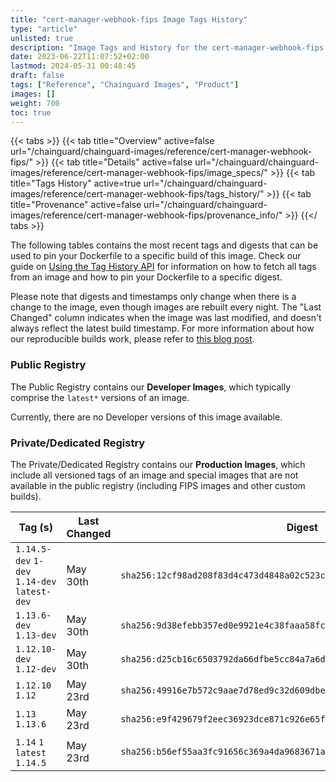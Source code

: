 ```yaml
---
title: "cert-manager-webhook-fips Image Tags History"
type: "article"
unlisted: true
description: "Image Tags and History for the cert-manager-webhook-fips Chainguard Image"
date: 2023-06-22T11:07:52+02:00
lastmod: 2024-05-31 00:48:45
draft: false
tags: ["Reference", "Chainguard Images", "Product"]
images: []
weight: 700
toc: true
---
```


{{< tabs >}}
{{< tab title="Overview" active=false url="/chainguard/chainguard-images/reference/cert-manager-webhook-fips/" >}}
{{< tab title="Details" active=false url="/chainguard/chainguard-images/reference/cert-manager-webhook-fips/image_specs/" >}}
{{< tab title="Tags History" active=true url="/chainguard/chainguard-images/reference/cert-manager-webhook-fips/tags_history/" >}}
{{< tab title="Provenance" active=false url="/chainguard/chainguard-images/reference/cert-manager-webhook-fips/provenance_info/" >}}
{{</ tabs >}}

The following tables contains the most recent tags and digests that can be used to pin your Dockerfile to a specific build of this image. Check our guide on [Using the Tag History API](/chainguard/chainguard-images/using-the-tag-history-api/) for information on how to fetch all tags from an image and how to pin your Dockerfile to a specific digest.

Please note that digests and timestamps only change when there is a change to the image, even though images are rebuilt every night. The "Last Changed" column indicates when the image was last modified, and doesn't always reflect the latest build timestamp. For more information about how our reproducible builds work, please refer to [this blog post](https://www.chainguard.dev/unchained/reproducing-chainguards-reproducible-image-builds).

### Public Registry
The Public Registry contains our **Developer Images**, which typically comprise the `latest*` versions of an image.

Currently, there are no Developer versions of this image available.

### Private/Dedicated Registry
The Private/Dedicated Registry contains our **Production Images**, which include all versioned tags of an image and special images that are not available in the public registry (including FIPS images and other custom builds).

| Tag (s)                                       | Last Changed | Digest                                                                    |
|-----------------------------------------------|--------------|---------------------------------------------------------------------------|
|  `1.14.5-dev` `1-dev` `1.14-dev` `latest-dev` | May 30th     | `sha256:12cf98ad208f83d4c473d4848a02c523cfe17299122e39d55ff1c031b734a8f1` |
|  `1.13.6-dev` `1.13-dev`                      | May 30th     | `sha256:9d38efebb357ed0e9921e4c38faaa58fc28c4457f71adebc12b086adb6f86601` |
|  `1.12.10-dev` `1.12-dev`                     | May 30th     | `sha256:d25cb16c6503792da66dfbe5cc84a7a6d10817deedee22d7cbb1d0f6d095535d` |
|  `1.12.10` `1.12`                             | May 23rd     | `sha256:49916e7b572c9aae7d78ed9c32d609dbe531511de7d7b8c191cd5778a9341535` |
|  `1.13` `1.13.6`                              | May 23rd     | `sha256:e9f429679f2eec36923dce871c926e65f9b4f0b5a4de1bd7a78c512980e81189` |
|  `1.14` `1` `latest` `1.14.5`                 | May 23rd     | `sha256:b56ef55aa3fc91656c369a4da9683671a8c62667c3813cfd43bacb1090302118` |

